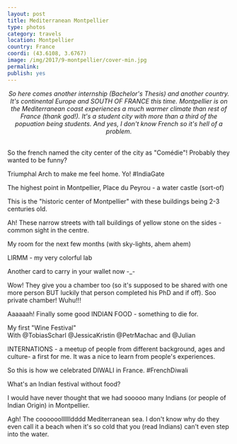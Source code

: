 ```yaml
---
layout: post
title: Mediterranean Montpellier
type: photos
category: travels
location: Montpellier
country: France
coordi: (43.6108, 3.6767)
image: /img/2017/9-montpellier/cover-min.jpg 
permalink: 
publish: yes
---
```

<!-- http://compressjpeg.com -->
<!-- http://compressimage.toolur.com/ 1024, 400-->
<center><i>
So here comes another internship (Bachelor's Thesis) and another country. It's continental Europe and SOUTH OF FRANCE this time. Montpellier is on the Mediterranean coast experiences a much warmer climate than rest of France (thank god!). It's a student city with more than a third of the popuation being students. And yes, I don't know French so it's hell of a problem.
</i></center>
<br>
<p class="center"><img src="{{site.baseurl}}/img/2017/9-montpellier/cover.jpg" alt="">So the french named the city center of the city as "Comédie"! Probably they wanted to be funny?</p>

<p class="center"><img src="{{site.baseurl}}/img/2017/9-montpellier/1.jpg" alt="">Triumphal Arch to make me feel home. Yo! #IndiaGate</p>

<p class="center"><img src="{{site.baseurl}}/img/2017/9-montpellier/2.jpg" alt="">The highest point in Montpellier, Place du Peyrou - a water castle (sort-of)</p>

<p class="center"><img src="{{site.baseurl}}/img/2017/9-montpellier/3.jpg" alt="">This is the "historic center of Montpellier" with these buildings being 2-3 centuries old.</p>

<p class="center"><img src="{{site.baseurl}}/img/2017/9-montpellier/4.jpg" alt="">Ah! These narrow streets with tall buildings of yellow stone on the sides - common sight in the centre.</p>

<p class="center"><img src="{{site.baseurl}}/img/2017/9-montpellier/5.jpg" alt="">My room for the next few months (with sky-lights, ahem ahem)</p>

<p class="center"><img src="{{site.baseurl}}/img/2017/9-montpellier/6.jpg" alt="">LIRMM - my very colorful lab</p>

<p class="center"><img src="{{site.baseurl}}/img/2017/9-montpellier/7.jpg" alt="">Another card to carry in your wallet now -_-</p>

<p class="center"><img src="{{site.baseurl}}/img/2017/9-montpellier/8.jpg" alt="">Wow! They give you a chamber too (so it's supposed to be shared with one more person BUT luckily that person completed his PhD and if off). Soo private chamber! Wuhu!!!</p>

<p class="center"><img src="{{site.baseurl}}/img/2017/9-montpellier/9.jpg" alt="">Aaaaaah! Finally some good INDIAN FOOD - something to die for.</p>

<p class="center"><img src="{{site.baseurl}}/img/2017/9-montpellier/10.jpg" alt="">My first "Wine Festival"<br>With @TobiasScharl @JessicaKristin @PetrMachac and @Julian</p>

<p class="center"><img src="{{site.baseurl}}/img/2017/9-montpellier/11.jpg" alt="">INTERNATIONS - a meetup of people from different background, ages and culture- a first for me. It was a nice to learn from people's experiences.</p>

<p class="center"><img src="{{site.baseurl}}/img/2017/9-montpellier/12.jpg" alt="">So this is how we celebrated DIWALI in France. #FrenchDiwali</p>

<p class="center"><img src="{{site.baseurl}}/img/2017/9-montpellier/13.jpg" alt="">What's an Indian festival without food?</p>

<p class="center"><img src="{{site.baseurl}}/img/2017/9-montpellier/14.jpg" alt="">I would have never thought that we had sooooo many Indians (or people of Indian Origin) in Montpellier.</p>

<p class="center"><img src="{{site.baseurl}}/img/2017/9-montpellier/15.jpg" alt="">Agh! The coooooolllllldddd Mediterranean sea. I don't know why do they even call it a beach when it's so cold that you (read Indians) can't even step into the water.</p>
